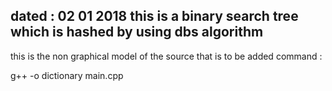 dated : 02 01 2018
this is a binary search tree which is hashed by using dbs algorithm 
---------------------------------------------------------------
this is the non graphical model of the source that is to be added
command :

g++ -o dictionary main.cpp
